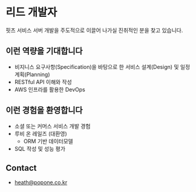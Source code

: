 # 리드 개발자
핏츠 서비스 서버 개발을 주도적으로 이끌어 나가실 진취적인 분을 찾고 있습니다.

## 이런 역량을 기대합니다
- 비지니스 요구사항(Specification)을 바탕으로 한 서비스 설계(Design) 및 일정 계획(Planning)
- RESTful API 이해와 작성
- AWS 인프라를 활용한 DevOps 
  
  
## 이런 경험을 환영합니다
- 소셜 또는 커머스 서비스 개발 경험
- 루비 온 레일즈 (대환영)
  - ORM 기반 데이터모델
- SQL 작성 및 성능 평가 


## Contact
- heath@popone.co.kr
